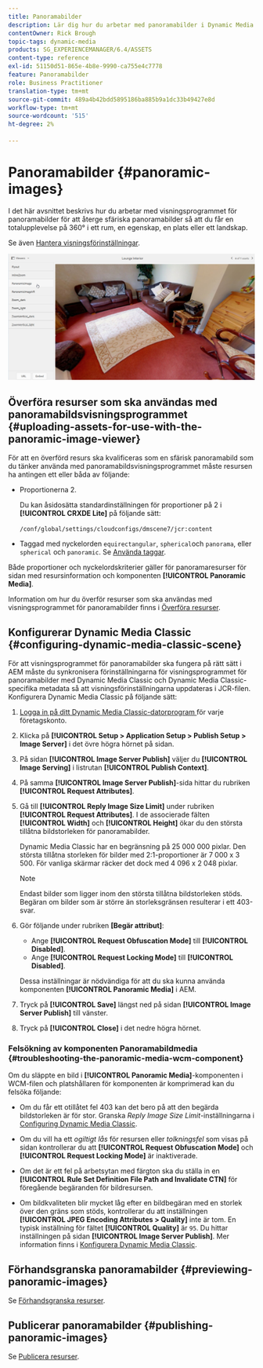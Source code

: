 ```yaml
---
title: Panoramabilder
description: Lär dig hur du arbetar med panoramabilder i Dynamic Media.
contentOwner: Rick Brough
topic-tags: dynamic-media
products: SG_EXPERIENCEMANAGER/6.4/ASSETS
content-type: reference
exl-id: 51150d51-865e-4b8e-9990-ca755e4c7778
feature: Panoramabilder
role: Business Practitioner
translation-type: tm+mt
source-git-commit: 489a4b42bdd5895186ba885b9a1dc33b49427e8d
workflow-type: tm+mt
source-wordcount: '515'
ht-degree: 2%

---
```


# Panoramabilder {#panoramic-images}

I det här avsnittet beskrivs hur du arbetar med visningsprogrammet för panoramabilder för att återge sfäriska panoramabilder så att du får en totalupplevelse på 360° i ett rum, en egenskap, en plats eller ett landskap.

Se även [Hantera visningsförinställningar](managing-viewer-presets.md).

![panoramabild2](assets/panoramic-image2.png)

## Överföra resurser som ska användas med panoramabildsvisningsprogrammet {#uploading-assets-for-use-with-the-panoramic-image-viewer}

För att en överförd resurs ska kvalificeras som en sfärisk panoramabild som du tänker använda med panoramabildsvisningsprogrammet måste resursen ha antingen ett eller båda av följande:

* Proportionerna 2.

   Du kan åsidosätta standardinställningen för proportioner på 2 i **[!UICONTROL CRXDE Lite]** på följande sätt:

   `/conf/global/settings/cloudconfigs/dmscene7/jcr:content`

* Taggad med nyckelorden `equirectangular`, `spherical`och `panorama`, eller `spherical` och `panoramic`. Se [Använda taggar](/help/sites-authoring/tags.md).

Både proportioner och nyckelordskriterier gäller för panoramaresurser för sidan med resursinformation och komponenten **[!UICONTROL Panoramic Media]**.

Information om hur du överför resurser som ska användas med visningsprogrammet för panoramabilder finns i [Överföra resurser](managing-assets-touch-ui.md#uploading-assets).

## Konfigurerar Dynamic Media Classic {#configuring-dynamic-media-classic-scene}

För att visningsprogrammet för panoramabilder ska fungera på rätt sätt i AEM måste du synkronisera förinställningarna för visningsprogrammet för panoramabilder med Dynamic Media Classic och Dynamic Media Classic-specifika metadata så att visningsförinställningarna uppdateras i JCR-filen. Konfigurera Dynamic Media Classic på följande sätt:

1. [Logga in på ditt Dynamic Media Classic-datorprogram ](https://experienceleague.adobe.com/docs/dynamic-media-classic/using/intro/dynamic-media-classic-desktop-app.html?lang=en#system-requirements-dmc-app) för varje företagskonto.

1. Klicka på **[!UICONTROL Setup > Application Setup > Publish Setup > Image Server]** i det övre högra hörnet på sidan.
1. På sidan **[!UICONTROL Image Server Publish]** väljer du **[!UICONTROL Image Serving]** i listrutan **[!UICONTROL Publish Context]**.

1. På samma **[!UICONTROL Image Server Publish]**-sida hittar du rubriken **[!UICONTROL Request Attributes]**.
1. Gå till **[!UICONTROL Reply Image Size Limit]** under rubriken **[!UICONTROL Request Attributes]**. I de associerade fälten **[!UICONTROL Width]** och **[!UICONTROL Height]** ökar du den största tillåtna bildstorleken för panoramabilder.

   Dynamic Media Classic har en begränsning på 25 000 000 pixlar. Den största tillåtna storleken för bilder med 2:1-proportioner är 7 000 x 3 500. För vanliga skärmar räcker det dock med 4 096 x 2 048 pixlar.

   >[!NOTE]
   >
   >Endast bilder som ligger inom den största tillåtna bildstorleken stöds. Begäran om bilder som är större än storleksgränsen resulterar i ett 403-svar.

1. Gör följande under rubriken **[Begär attribut]**:

   * Ange **[!UICONTROL Request Obfuscation Mode]** till **[!UICONTROL Disabled]**.
   * Ange **[!UICONTROL Request Locking Mode]** till **[!UICONTROL Disabled]**.

   Dessa inställningar är nödvändiga för att du ska kunna använda komponenten **[!UICONTROL Panoramic Media]** i AEM.

1. Tryck på **[!UICONTROL Save]** längst ned på sidan **[!UICONTROL Image Server Publish]** till vänster.

1. Tryck på **[!UICONTROL Close]** i det nedre högra hörnet.

### Felsökning av komponenten Panoramabildmedia {#troubleshooting-the-panoramic-media-wcm-component}

Om du släppte en bild i **[!UICONTROL Panoramic Media]**-komponenten i WCM-filen och platshållaren för komponenten är komprimerad kan du felsöka följande:

* Om du får ett otillåtet fel 403 kan det bero på att den begärda bildstorleken är för stor. Granska *Reply Image Size Limit*-inställningarna i [Configuring Dynamic Media Classic](#configuring-dynamic-media-classic-scene).

* Om du vill ha ett *ogiltigt lås* för resursen eller *tolkningsfel* som visas på sidan kontrollerar du att **[!UICONTROL Request Obfuscation Mode]** och **[!UICONTROL Request Locking Mode]** är inaktiverade.
* Om det är ett fel på arbetsytan med färgton ska du ställa in en **[!UICONTROL Rule Set Definition File Path and Invalidate CTN]** för föregående begäranden för bildresursen.
* Om bildkvaliteten blir mycket låg efter en bildbegäran med en storlek över den gräns som stöds, kontrollerar du att inställningen **[!UICONTROL JPEG Encoding Attributes > Quality]** inte är tom. En typisk inställning för fältet **[!UICONTROL Quality]** är `95`. Du hittar inställningen på sidan **[!UICONTROL Image Server Publish]**. Mer information finns i [Konfigurera Dynamic Media Classic](#configuring-dynamic-media-classic-scene).

## Förhandsgranska panoramabilder {#previewing-panoramic-images}

Se [Förhandsgranska resurser](previewing-assets.md).

## Publicerar panoramabilder {#publishing-panoramic-images}

Se [Publicera resurser](publishing-dynamicmedia-assets.md).
